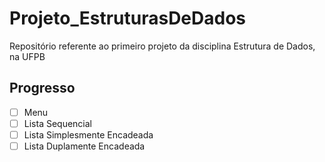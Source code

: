# Projeto_EstruturasDeDados
Repositório referente ao primeiro projeto da disciplina Estrutura de Dados, na UFPB

## Progresso
- [ ] Menu
- [ ] Lista Sequencial
- [ ] Lista Simplesmente Encadeada
- [ ] Lista Duplamente Encadeada
